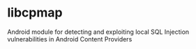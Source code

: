 # libcpmap
Android module for detecting and exploiting local SQL Injection vulnerabilities in Android Content Providers
